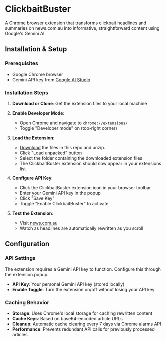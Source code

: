 # ClickbaitBuster

A Chrome browser extension that transforms clickbait headlines and summaries on news.com.au into informative, straightforward content using Google's Gemini AI.

## Installation & Setup

### Prerequisites

- Google Chrome browser
- Gemini API key from [Google AI Studio](https://aistudio.google.com/app/apikey)

### Installation Steps

1. **Download or Clone**: Get the extension files to your local machine

2. **Enable Developer Mode**:
   - Open Chrome and navigate to `chrome://extensions/`
   - Toggle "Developer mode" on (top-right corner)

3. **Load the Extension**:
   - [Download](https://github.com/koomai/clickbait-buster/archive/refs/heads/main.zip) the files in this repo and unzip.
   - Click "Load unpacked" button
   - Select the folder containing the downloaded extension files
   - The ClickbaitBuster extension should now appear in your extensions list

4. **Configure API Key**:
   - Click the ClickbaitBuster extension icon in your browser toolbar
   - Enter your Gemini API key in the popup
   - Click "Save Key"
   - Toggle "Enable ClickbaitBuster" to activate

5. **Test the Extension**:
   - Visit [news.com.au](https://www.news.com.au)
   - Watch as headlines are automatically rewritten as you scroll

## Configuration

### API Settings

The extension requires a Gemini API key to function. Configure this through the extension popup:

- **API Key**: Your personal Gemini API key (stored locally)
- **Enable Toggle**: Turn the extension on/off without losing your API key

### Caching Behavior

- **Storage**: Uses Chrome's local storage for caching rewritten content
- **Cache Keys**: Based on base64-encoded article URLs
- **Cleanup**: Automatic cache clearing every 7 days via Chrome alarms API
- **Performance**: Prevents redundant API calls for previously processed articles
